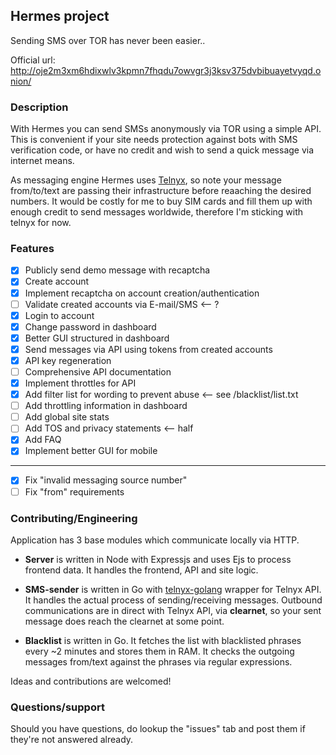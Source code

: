 ## Hermes project
Sending SMS over TOR has never been easier..

Official url: http://oje2m3xm6hdixwlv3kpmn7fhqdu7owvgr3j3ksv375dvbibuayetvyqd.onion/

### Description
With Hermes you can send SMSs anonymously via TOR using a simple API. 
This is convenient if your site needs protection against bots with SMS verification code, or have no credit and wish to send a quick message via internet means.

As messaging engine Hermes uses [Telnyx](https://telnyx.com), so note your message from/to/text are passing their infrastructure before reaaching the desired numbers. It would be costly for me to buy SIM cards and fill them up with enough credit to send messages worldwide, therefore I'm sticking with telnyx for now.

### Features

- [x] Publicly send demo message with recaptcha
- [x] Create account
- [x] Implement recaptcha on account creation/authentication
- [ ] Validate created accounts via E-mail/SMS <-- ?
- [x] Login to account
- [x] Change password in dashboard
- [x] Better GUI structured in dashboard
- [x] Send messages via API using tokens from created accounts
- [x] API key regeneration
- [ ] Comprehensive API documentation
- [x] Implement throttles for API
- [x] Add filter list for wording to prevent abuse <-- see /blacklist/list.txt
- [ ] Add throttling information in dashboard
- [ ] Add global site stats
- [ ] Add TOS and privacy statements <-- half
- [x] Add FAQ
- [x] Implement better GUI for mobile

-------------

- [x] Fix "invalid messaging source number"
- [ ] Fix "from" requirements

### Contributing/Engineering

Application has 3 base modules which communicate locally via HTTP.

- **Server** is written in Node with Expressjs and uses Ejs to process frontend data. It handles the frontend, API and site logic.

- **SMS-sender** is written in Go with [telnyx-golang](https://github.com/tgbv/telnyx-golang) wrapper for Telnyx API. It handles the actual process of sending/receiving messages. Outbound communications are in direct with Telnyx API, via **clearnet**, so your sent message does reach the clearnet at some point.

- **Blacklist** is written in Go. It fetches the list with blacklisted phrases every ~2 minutes and stores them in RAM. It checks the outgoing messages from/text against the phrases via regular expressions.

Ideas and contributions are welcomed!

### Questions/support

Should you have questions, do lookup the "issues" tab and post them if they're not answered already.
